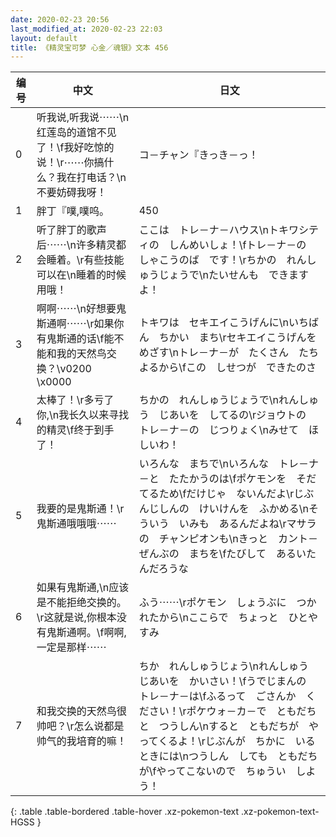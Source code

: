 ```yaml
---
date: 2020-02-23 20:56
last_modified_at: 2020-02-23 22:03
layout: default
title: 《精灵宝可梦 心金／魂银》文本 456
---
```

| 编号 | 中文 | 日文 |
| ---- | ---- | ---- |
| 0 | 听我说,听我说⋯⋯\n红莲岛的道馆不见了！\f我好吃惊的说！\r⋯⋯你搞什么？我在打电话？\n不要妨碍我呀！ | コ－チャン『きっき－っ！ |
| 1 | 胖丁『噗,噗呜。 | 450 |
| 2 | 听了胖丁的歌声后⋯⋯\n许多精灵都会睡着。\r有些技能可以在\n睡着的时候用哦！ | ここは　トレ－ナ－ハウス\nトキワシティの　しんめいしょ！\fトレ－ナ－の　しゃこうのば　です！\rちかの　れんしゅうじょうで\nたいせんも　できますよ！ |
| 3 | 啊啊⋯⋯\n好想要鬼斯通啊⋯⋯\r如果你有鬼斯通的话\f能不能和我的天然鸟交换？\v0200　\x0000 | トキワは　セキエイこうげんに\nいちばん　ちかい　まち\rセキエイこうげんを　めざす\nトレ－ナ－が　たくさん　たちよるから\fこの　しせつが　できたのさ |
| 4 | 太棒了！\r多亏了你,\n我长久以来寻找的精灵\f终于到手了！ | ちかの　れんしゅうじょうで\nれんしゅう　じあいを　してるの\rジョウトの　トレ－ナ－の　じつりょく\nみせて　ほしいわ！ |
| 5 | 我要的是鬼斯通！\r鬼斯通哦哦哦⋯⋯ | いろんな　まちで\nいろんな　トレ－ナ－と　たたかうのは\fポケモンを　そだてるため\fだけじゃ　ないんだよ\rじぶんじしんの　けいけんを　ふかめる\nそういう　いみも　あるんだよね\rマサラの　チャンピオンも\nきっと　カント－　ぜんぶの　まちを\fたびして　あるいたんだろうな |
| 6 | 如果有鬼斯通,\n应该是不能拒绝交换的。\r这就是说,你根本没有鬼斯通啊。\f啊啊,一定是那样⋯⋯ | ふう⋯⋯\rポケモン　しょうぶに　つかれたから\nここらで　ちょっと　ひとやすみ |
| 7 | 和我交换的天然鸟很帅吧？\r怎么说都是帅气的我培育的嘛！ | ちか　れんしゅうじょう\nれんしゅう　じあいを　かいさい！\fうでじまんの　トレ－ナ－は\fふるって　ごさんか　ください！\rポケウォ－カ－で　ともだちと　つうしん\nすると　ともだちが　やってくるよ！\rじぶんが　ちかに　いるときには\nつうしん　しても　ともだちが\fやってこないので　ちゅうい　しよう！ |
{: .table .table-bordered .table-hover .xz-pokemon-text .xz-pokemon-text-HGSS }